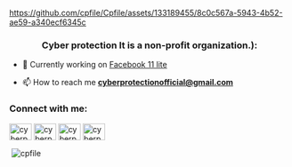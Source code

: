 https://github.com/cpfile/Cpfile/assets/133189455/8c0c567a-5943-4b52-ae59-a340ecf6345c

<h3 align="center">Cyber protection It is a non-profit organization.):</h3>

- 🔭 Currently working on [Facebook 11 lite](https://github.com/cpfile/Fb11lite)

- 📫 How to reach me **cyberprotectionofficial@gmail.com**

<h3 align="left">Connect with me:</h3>
<p align="left">
<a href="https://twitter.com/cyberprotection" target="blank"><img align="center" src="https://raw.githubusercontent.com/rahuldkjain/github-profile-readme-generator/master/src/images/icons/Social/twitter.svg" alt="cyberprotection" height="30" width="40" /></a>
<a href="https://fb.com/cyberprotectionofficial" target="blank"><img align="center" src="https://raw.githubusercontent.com/rahuldkjain/github-profile-readme-generator/master/src/images/icons/Social/facebook.svg" alt="cyberprotectionofficial" height="30" width="40" /></a>
<a href="https://www.hackerrank.com/cyberprotectionofficial" target="blank"><img align="center" src="https://raw.githubusercontent.com/rahuldkjain/github-profile-readme-generator/master/src/images/icons/Social/hackerrank.svg" alt="cyberprotectionofficial" height="30" width="40" /></a>
<a href="https://discord.gg/cyberprotectionofficial" target="blank"><img align="center" src="https://raw.githubusercontent.com/rahuldkjain/github-profile-readme-generator/master/src/images/icons/Social/discord.svg" alt="cyberprotectionofficial" height="30" width="40" /></a>
</p>

<p>&nbsp;<img align="center" src="https://github-readme-stats.vercel.app/api?username=cpfile&show_icons=true&locale=en" alt="cpfile" /></p>
